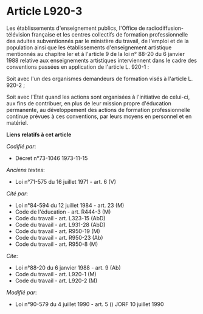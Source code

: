 # Article L920-3

Les établissements d'enseignement publics, l'Office de radiodiffusion-télévision française et les centres collectifs de
formation professionnelle des adultes subventionnés par le ministère du travail, de l'emploi et de la population ainsi que
les établissements d'enseignement artistique mentionnés au chapitre Ier et à l'article 9 de la loi n° 88-20 du 6 janvier 1988
relative aux enseignements artistiques interviennent dans le cadre des conventions passées en application de l'article L.
920-1 :

Soit avec l'un des organismes demandeurs de formation visés à l'article L. 920-2 ;

Soit avec l'Etat quand les actions sont organisées à l'initiative de celui-ci, aux fins de contribuer, en plus de leur
mission propre d'éducation permanente, au développement des actions de formation professionnelle continue prévues à ces
conventions, par leurs moyens en personnel et en matériel.

**Liens relatifs à cet article**

_Codifié par_:

  - Décret n°73-1046 1973-11-15

_Anciens textes_:

  - Loi n°71-575 du 16 juillet 1971 - art. 6 (V)

_Cité par_:

  - Loi n°84-594 du 12 juillet 1984 - art. 23 (M)
  - Code de l'éducation - art. R444-3 (M)
  - Code du travail - art. L323-15 (AbD)
  - Code du travail - art. L931-28 (AbD)
  - Code du travail - art. R950-19 (M)
  - Code du travail - art. R950-23 (Ab)
  - Code du travail - art. R950-8 (M)

_Cite_:

  - Loi n°88-20 du 6 janvier 1988 - art. 9 (Ab)
  - Code du travail - art. L920-1 (M)
  - Code du travail - art. L920-2 (M)

_Modifié par_:

  - Loi n°90-579 du 4 juillet 1990 - art. 5 () JORF 10 juillet 1990

